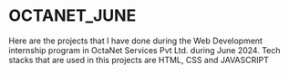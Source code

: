 # OCTANET_JUNE

Here are the projects that I have done during the Web Development internship program in OctaNet Services Pvt Ltd. during June 2024.
Tech stacks that are used in this projects are HTML, CSS and JAVASCRIPT
